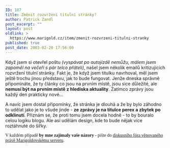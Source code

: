 ```yaml
---
ID: 107
title: Změnit rozvržení titulní stránky?
author: Patrick Zandl
post_excerpt: ""
layout: post
oldlink: >
  https://www.marigold.cz/item/zmenit-rozvrzeni-titulni-stranky
published: true
post_date: 2003-02-20 17:56:00
---
```

<p>
Když jsem si otevřel poštu<EM> (vyspávat po autojízdě nemůžu, málem jsem zapoměl na večeři s pár telco přáteli)</EM>, našel jsem několik emailů kritizujících rozvržení titulní stránky. Fakt je, že když jsem titulku navrhoval, měl jsem ještě trochu jinou představu, jak to bude fungovat. Jenže dneska správně připomínáte, že ty články co jsou na prvním místě, jsou sice důležité, ale <STRONG>nemusí být na prvním místě z hlediska aktuality</STRONG>. Zatímco zprávy jsou každý den prakticky nové... </p>

<p>
A navíc jsem dostal připomínky, že stránka je dlouhá a že by bylo záhodno to udělat jako je to všude jinde - <STRONG>ze zprávy je na titulce perex a zbytek po odklinutí</STRONG>. Přiznám se, že proti tomu jsem docela hodně - to by bouralo celou logiku blogu. Ale asi udělám design, kde to bude nějak více roztáhnuté do šířky. </p>

<p>
<FONT face=Times>V každém případě <STRONG>by mne zajímaly vaše názory</STRONG> - pište do <A href="#" target=_blank>diskusního fóra věnovaného právě Marigoldovskému serveru</A>. </FONT></p>
